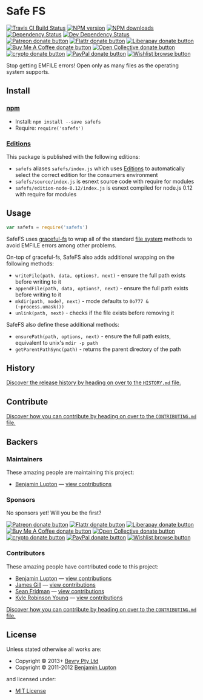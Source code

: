 <!-- TITLE/ -->

<h1>Safe FS</h1>

<!-- /TITLE -->


<!-- BADGES/ -->

<span class="badge-travisci"><a href="http://travis-ci.com/bevry/safefs" title="Check this project's build status on TravisCI"><img src="https://img.shields.io/travis/com/bevry/safefs/master.svg" alt="Travis CI Build Status" /></a></span>
<span class="badge-npmversion"><a href="https://npmjs.org/package/safefs" title="View this project on NPM"><img src="https://img.shields.io/npm/v/safefs.svg" alt="NPM version" /></a></span>
<span class="badge-npmdownloads"><a href="https://npmjs.org/package/safefs" title="View this project on NPM"><img src="https://img.shields.io/npm/dm/safefs.svg" alt="NPM downloads" /></a></span>
<span class="badge-daviddm"><a href="https://david-dm.org/bevry/safefs" title="View the status of this project's dependencies on DavidDM"><img src="https://img.shields.io/david/bevry/safefs.svg" alt="Dependency Status" /></a></span>
<span class="badge-daviddmdev"><a href="https://david-dm.org/bevry/safefs#info=devDependencies" title="View the status of this project's development dependencies on DavidDM"><img src="https://img.shields.io/david/dev/bevry/safefs.svg" alt="Dev Dependency Status" /></a></span>
<br class="badge-separator" />
<span class="badge-patreon"><a href="https://patreon.com/bevry" title="Donate to this project using Patreon"><img src="https://img.shields.io/badge/patreon-donate-yellow.svg" alt="Patreon donate button" /></a></span>
<span class="badge-flattr"><a href="https://flattr.com/profile/balupton" title="Donate to this project using Flattr"><img src="https://img.shields.io/badge/flattr-donate-yellow.svg" alt="Flattr donate button" /></a></span>
<span class="badge-liberapay"><a href="https://liberapay.com/bevry" title="Donate to this project using Liberapay"><img src="https://img.shields.io/badge/liberapay-donate-yellow.svg" alt="Liberapay donate button" /></a></span>
<span class="badge-buymeacoffee"><a href="https://buymeacoffee.com/balupton" title="Donate to this project using Buy Me A Coffee"><img src="https://img.shields.io/badge/buy%20me%20a%20coffee-donate-yellow.svg" alt="Buy Me A Coffee donate button" /></a></span>
<span class="badge-opencollective"><a href="https://opencollective.com/bevry" title="Donate to this project using Open Collective"><img src="https://img.shields.io/badge/open%20collective-donate-yellow.svg" alt="Open Collective donate button" /></a></span>
<span class="badge-crypto"><a href="https://bevry.me/crypto" title="Donate to this project using Cryptocurrency"><img src="https://img.shields.io/badge/crypto-donate-yellow.svg" alt="crypto donate button" /></a></span>
<span class="badge-paypal"><a href="https://bevry.me/paypal" title="Donate to this project using Paypal"><img src="https://img.shields.io/badge/paypal-donate-yellow.svg" alt="PayPal donate button" /></a></span>
<span class="badge-wishlist"><a href="https://bevry.me/wishlist" title="Buy an item on our wishlist for us"><img src="https://img.shields.io/badge/wishlist-donate-yellow.svg" alt="Wishlist browse button" /></a></span>

<!-- /BADGES -->


<!-- DESCRIPTION/ -->

Stop getting EMFILE errors! Open only as many files as the operating system supports.

<!-- /DESCRIPTION -->


<!-- INSTALL/ -->

<h2>Install</h2>

<a href="https://npmjs.com" title="npm is a package manager for javascript"><h3>npm</h3></a>
<ul>
<li>Install: <code>npm install --save safefs</code></li>
<li>Require: <code>require('safefs')</code></li>
</ul>

<h3><a href="https://editions.bevry.me" title="Editions are the best way to produce and consume packages you care about.">
Editions</a></h3>

<p>This package is published with the following editions:</p>

<ul><li><code>safefs</code> aliases <code>safefs/index.js</code> which uses <a href="https://editions.bevry.me" title="Editions are the best way to produce and consume packages you care about.">Editions</a> to automatically select the correct edition for the consumers environment</li>
<li><code>safefs/source/index.js</code> is esnext source code with require for modules</li>
<li><code>safefs/edition-node-0.12/index.js</code> is esnext compiled for node.js 0.12 with require for modules</li></ul>

<!-- /INSTALL -->

## Usage

``` javascript
var safefs = require('safefs')
```

SafeFS uses [graceful-fs](https://npmjs.org/package/graceful-fs) to wrap all of the
standard [file system](http://nodejs.org/docs/latest/api/all.html#all_file_system) methods to avoid EMFILE errors among
other problems.

On-top of graceful-fs, SafeFS also adds additional wrapping on the following methods:

- `writeFile(path, data, options?, next)` - ensure the full path exists before writing to it
- `appendFile(path, data, options?, next)` - ensure the full path exists before writing to it
- `mkdir(path, mode?, next)` - mode defaults to `0o777 & (~process.umask())`
- `unlink(path, next)` - checks if the file exists before removing it

SafeFS also define these additional methods:

- `ensurePath(path, options, next)` - ensure the full path exists, equivalent to unix's `mdir -p path`
- `getParentPathSync(path)` - returns the parent directory of the path

<!-- HISTORY/ -->

<h2>History</h2>

<a href="https://github.com/bevry/safefs/blob/master/HISTORY.md#files">Discover the release history by heading on over
to the <code>HISTORY.md</code> file.</a>

<!-- /HISTORY -->


<!-- CONTRIBUTE/ -->

<h2>Contribute</h2>

<a href="https://github.com/bevry/safefs/blob/master/CONTRIBUTING.md#files">Discover how you can contribute by heading
on over to the <code>CONTRIBUTING.md</code> file.</a>

<!-- /CONTRIBUTE -->


<!-- BACKERS/ -->

<h2>Backers</h2>

<h3>Maintainers</h3>

These amazing people are maintaining this project:

<ul><li><a href="http://balupton.com">Benjamin Lupton</a> — <a href="https://github.com/bevry/safefs/commits?author=balupton" title="View the GitHub contributions of Benjamin Lupton on repository bevry/safefs">view contributions</a></li></ul>

<h3>Sponsors</h3>

No sponsors yet! Will you be the first?

<span class="badge-patreon"><a href="https://patreon.com/bevry" title="Donate to this project using Patreon"><img src="https://img.shields.io/badge/patreon-donate-yellow.svg" alt="Patreon donate button" /></a></span>
<span class="badge-flattr"><a href="https://flattr.com/profile/balupton" title="Donate to this project using Flattr"><img src="https://img.shields.io/badge/flattr-donate-yellow.svg" alt="Flattr donate button" /></a></span>
<span class="badge-liberapay"><a href="https://liberapay.com/bevry" title="Donate to this project using Liberapay"><img src="https://img.shields.io/badge/liberapay-donate-yellow.svg" alt="Liberapay donate button" /></a></span>
<span class="badge-buymeacoffee"><a href="https://buymeacoffee.com/balupton" title="Donate to this project using Buy Me A Coffee"><img src="https://img.shields.io/badge/buy%20me%20a%20coffee-donate-yellow.svg" alt="Buy Me A Coffee donate button" /></a></span>
<span class="badge-opencollective"><a href="https://opencollective.com/bevry" title="Donate to this project using Open Collective"><img src="https://img.shields.io/badge/open%20collective-donate-yellow.svg" alt="Open Collective donate button" /></a></span>
<span class="badge-crypto"><a href="https://bevry.me/crypto" title="Donate to this project using Cryptocurrency"><img src="https://img.shields.io/badge/crypto-donate-yellow.svg" alt="crypto donate button" /></a></span>
<span class="badge-paypal"><a href="https://bevry.me/paypal" title="Donate to this project using Paypal"><img src="https://img.shields.io/badge/paypal-donate-yellow.svg" alt="PayPal donate button" /></a></span>
<span class="badge-wishlist"><a href="https://bevry.me/wishlist" title="Buy an item on our wishlist for us"><img src="https://img.shields.io/badge/wishlist-donate-yellow.svg" alt="Wishlist browse button" /></a></span>

<h3>Contributors</h3>

These amazing people have contributed code to this project:

<ul><li><a href="http://balupton.com">Benjamin Lupton</a> — <a href="https://github.com/bevry/safefs/commits?author=balupton" title="View the GitHub contributions of Benjamin Lupton on repository bevry/safefs">view contributions</a></li>
<li><a href="http://www.linkedin.com/in/jagill/">James Gill</a> — <a href="https://github.com/bevry/safefs/commits?author=jagill" title="View the GitHub contributions of James Gill on repository bevry/safefs">view contributions</a></li>
<li><a href="http://seanfridman.com">Sean Fridman</a> — <a href="https://github.com/bevry/safefs/commits?author=sfrdmn" title="View the GitHub contributions of Sean Fridman on repository bevry/safefs">view contributions</a></li>
<li><a href="http://dontkry.com">Kyle Robinson Young</a> — <a href="https://github.com/bevry/safefs/commits?author=shama" title="View the GitHub contributions of Kyle Robinson Young on repository bevry/safefs">view contributions</a></li></ul>

<a href="https://github.com/bevry/safefs/blob/master/CONTRIBUTING.md#files">Discover how you can contribute by heading
on over to the <code>CONTRIBUTING.md</code> file.</a>

<!-- /BACKERS -->


<!-- LICENSE/ -->

<h2>License</h2>

Unless stated otherwise all works are:

<ul><li>Copyright &copy; 2013+ <a href="http://bevry.me">Bevry Pty Ltd</a></li>
<li>Copyright &copy; 2011-2012 <a href="http://balupton.com">Benjamin Lupton</a></li></ul>

and licensed under:

<ul><li><a href="http://spdx.org/licenses/MIT.html">MIT License</a></li></ul>

<!-- /LICENSE -->
